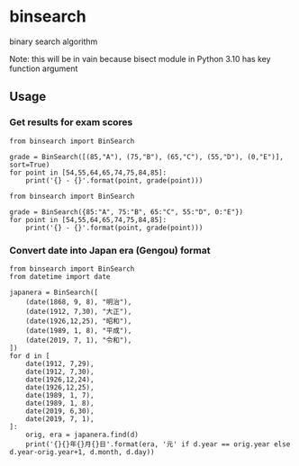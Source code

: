 # binsearch

binary search algorithm

Note: this will be in vain because bisect module in Python 3.10 has key function argument

## Usage

### Get results for exam scores

```
from binsearch import BinSearch

grade = BinSearch([(85,"A"), (75,"B"), (65,"C"), (55,"D"), (0,"E")], sort=True)
for point in [54,55,64,65,74,75,84,85]:
    print('{} - {}'.format(point, grade(point)))
```

```
from binsearch import BinSearch

grade = BinSearch({85:"A", 75:"B", 65:"C", 55:"D", 0:"E"})
for point in [54,55,64,65,74,75,84,85]:
    print('{} - {}'.format(point, grade(point)))
```

### Convert date into Japan era (Gengou) format

```
from binsearch import BinSearch
from datetime import date

japanera = BinSearch([
    (date(1868, 9, 8), "明治"),
    (date(1912, 7,30), "大正"),
    (date(1926,12,25), "昭和"),
    (date(1989, 1, 8), "平成"),
    (date(2019, 7, 1), "令和"),
])
for d in [
    date(1912, 7,29),
    date(1912, 7,30),
    date(1926,12,24),
    date(1926,12,25),
    date(1989, 1, 7),
    date(1989, 1, 8),
    date(2019, 6,30),
    date(2019, 7, 1),
]:
    orig, era = japanera.find(d)
    print('{}{}年{}月{}日'.format(era, '元' if d.year == orig.year else d.year-orig.year+1, d.month, d.day))
```
